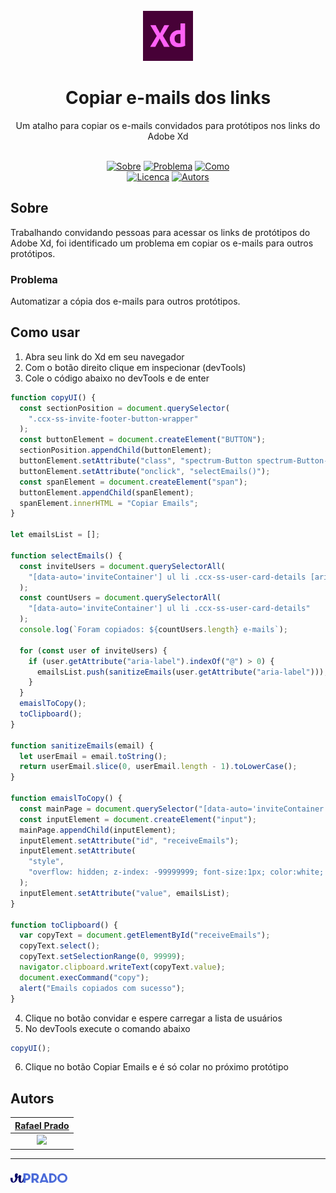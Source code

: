 <br>

<div align="center">
    <img src=".github/icon.png" alt="Logo Repo" width="80">
    <h1>
      Copiar e-mails dos links
    </h1>
    Um atalho para copiar os e-mails convidados para protótipos nos links do Adobe Xd
</div>

<br>
<div align="center">

[![Sobre](https://img.shields.io/badge/-Sobre-FE62F5)](#sobre)
[![Problema](https://img.shields.io/badge/-Problema-FE62F5)](#problema)
[![Como](https://img.shields.io/badge/-Como%20usar-FE62F5)](#como-usar)
<br>
[![Licenca](https://img.shields.io/badge/-Licença-470137)](/LICENSE)
[![Autors](https://img.shields.io/badge/-Autor-470137)](#autor)

</div>

## Sobre

Trabalhando convidando pessoas para acessar os links de protótipos do Adobe Xd, foi identificado um problema em copiar os e-mails para outros protótipos.

### Problema

Automatizar a cópia dos e-mails para outros protótipos.

## Como usar

1. Abra seu link do Xd em seu navegador
2. Com o botão direito clique em inspecionar (devTools)
3. Cole o código abaixo no devTools e de enter

```js
function copyUI() {
  const sectionPosition = document.querySelector(
    ".ccx-ss-invite-footer-button-wrapper"
  );
  const buttonElement = document.createElement("BUTTON");
  sectionPosition.appendChild(buttonElement);
  buttonElement.setAttribute("class", "spectrum-Button spectrum-Button--cta");
  buttonElement.setAttribute("onclick", "selectEmails()");
  const spanElement = document.createElement("span");
  buttonElement.appendChild(spanElement);
  spanElement.innerHTML = "Copiar Emails";
}

let emailsList = [];

function selectEmails() {
  const inviteUsers = document.querySelectorAll(
    "[data-auto='inviteContainer'] ul li .ccx-ss-user-card-details [aria-label]"
  );
  const countUsers = document.querySelectorAll(
    "[data-auto='inviteContainer'] ul li .ccx-ss-user-card-details"
  );
  console.log(`Foram copiados: ${countUsers.length} e-mails`);

  for (const user of inviteUsers) {
    if (user.getAttribute("aria-label").indexOf("@") > 0) {
      emailsList.push(sanitizeEmails(user.getAttribute("aria-label")));
    }
  }
  emaislToCopy();
  toClipboard();
}

function sanitizeEmails(email) {
  let userEmail = email.toString();
  return userEmail.slice(0, userEmail.length - 1).toLowerCase();
}

function emaislToCopy() {
  const mainPage = document.querySelector("[data-auto='inviteContainer']");
  const inputElement = document.createElement("input");
  mainPage.appendChild(inputElement);
  inputElement.setAttribute("id", "receiveEmails");
  inputElement.setAttribute(
    "style",
    "overflow: hidden; z-index: -99999999; font-size:1px; color:white; border:none; outline:none; text-decoration:none;"
  );
  inputElement.setAttribute("value", emailsList);
}

function toClipboard() {
  var copyText = document.getElementById("receiveEmails");
  copyText.select();
  copyText.setSelectionRange(0, 99999);
  navigator.clipboard.writeText(copyText.value);
  document.execCommand("copy");
  alert("Emails copiados com sucesso");
}
```

4. Clique no botão convidar e espere carregar a lista de usuários
5. No devTools execute o comando abaixo

```js
copyUI();
```

6. Clique no botão Copiar Emails e é só colar no próximo protótipo

## Autors

|      [Rafael Prado](http://www.github.com/rpradosilva)      |
| :---------------------------------------------------------: |
| ![](https://avatars2.githubusercontent.com/u/22681977?s=80) |

---

### [<img alt="Logo RPrado" src="https://github.com/rpradodesign/default-readme/blob/main/.github/assets/images/logo-rprado.png" width="91px" />](http://rprado.design)
